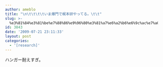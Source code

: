 ```yaml
---
author: ameblo
title: "\n\t\t\t\tいま爆門で梶本研やってる。\t\t"
slug: >-
  %e3%81%84%e3%81%be%e7%88%86%e9%96%80%e3%81%a7%e6%a2%b6%e6%9c%ac%e7%a0%94%e3%82%84%e3%81%a3%e3%81%a6%e3%82%8b%e3%80%82
id: 3843
date: '2009-07-21 23:11:33'
layout: post
categories:
  - '[research]'
---
```


ハンガー耐えすぎ。